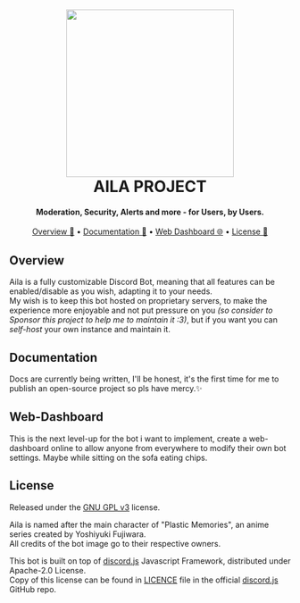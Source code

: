 <h1 align=center>
    <a href=https://github.com/islaDevs/Aila-bot/tree/develop target=_blank>
        <img src=https://i.imgur.com/W8BPPlS.png width=300>
    </a>
    <br>
    AILA PROJECT
    <br>
</h1>

<h4 align=center>Moderation, Security, Alerts and more - for Users, by Users.</h4>

<p align="center">
  <a href="#overview">Overview 🔎</a>
  •
  <a href="#documentation">Documentation 📖</a>
  •
  <a href="#web-dashboard">Web Dashboard 🌐</a>
  •
  <a href="#license">License 📜</a>
</p>

## Overview

Aila is a fully customizable Discord Bot, meaning that all features can be enabled/disable as you wish, adapting it to your needs.  
My wish is to keep this bot hosted on proprietary servers, to make the experience more enjoyable and not put pressure on you *(so consider to Sponsor this project to help me to maintain it :3)*, but if you want you can *self-host* your own instance and maintain it.


## Documentation

Docs are currently being written, I'll be honest, it's the first time for me to publish an open-source project so pls have mercy.✨ 

## Web-Dashboard

This is the next level-up for the bot i want to implement, create a web-dashboard online to allow anyone from everywhere to modify their own bot settings. Maybe while sitting on the sofa eating chips.

## License

Released under the [GNU GPL v3](https://www.gnu.org/licenses/gpl-3.0.en.html) license.

Aila is named after the main character of "Plastic Memories", an anime series created by Yoshiyuki Fujiwara.  
All credits of the bot image go to their respective owners.

This bot is built on top of [discord.js](https://discord.js.org/) Javascript Framework, distributed under Apache-2.0 License.  
Copy of this license can be found in [LICENCE](https://github.com/discordjs/discord.js/blob/master/LICENSE) file in the official [discord.js](https://github.com/discordjs/discord.js) GitHub repo.
